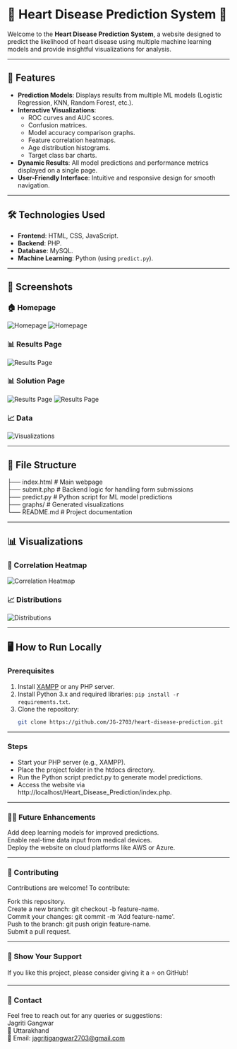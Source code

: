 # 🌟 Heart Disease Prediction System 🌟

Welcome to the **Heart Disease Prediction System**, a website designed to predict the likelihood of heart disease using multiple machine learning models and provide insightful visualizations for analysis.

---

## 🚀 Features

- **Prediction Models**: Displays results from multiple ML models (Logistic Regression, KNN, Random Forest, etc.).
- **Interactive Visualizations**:
  - ROC curves and AUC scores.
  - Confusion matrices.
  - Model accuracy comparison graphs.
  - Feature correlation heatmaps.
  - Age distribution histograms.
  - Target class bar charts.
- **Dynamic Results**: All model predictions and performance metrics displayed on a single page.
- **User-Friendly Interface**: Intuitive and responsive design for smooth navigation.

---

## 🛠️ Technologies Used

- **Frontend**: HTML, CSS, JavaScript.
- **Backend**: PHP.
- **Database**: MySQL.
- **Machine Learning**: Python (using `predict.py`).

---

## 📸 Screenshots

### 🏠 Homepage
![Homepage](Screenshots/Homepage1.png "Homepage Screenshot")
![Homepage](Screenshots/Homepage2.png "Homepage Screenshot")

### 📊 Results Page
![Results Page](Screenshots/Result.png "Results Page Screenshot")

### 📊 Solution Page
![Results Page](Screenshots/Solution1.png "Results Page Screenshot")
![Results Page](Screenshots/Solution2.png "Results Page Screenshot")

### 📈 Data
![Visualizations](Screenshots/Data.png "Visualizations Screenshot")

---

## 📂 File Structure

├── index.html # Main webpage   
├── submit.php # Backend logic for handling form submissions   
├── predict.py # Python script for ML model predictions   
├── graphs/ # Generated visualizations   
└── README.md # Project documentation  

---

## 📊 Visualizations

### 🧮 Correlation Heatmap
![Correlation Heatmap](Graphs/correlation_matrix.png "Correlation Heatmap")

### 📈 Distributions
![Distributions](Graphs/heart_disease_distributions.png)

---

## 🖥️ How to Run Locally

### Prerequisites
1. Install [XAMPP](https://www.apachefriends.org/index.html) or any PHP server.
2. Install Python 3.x and required libraries: `pip install -r requirements.txt`.
3. Clone the repository:
   ```bash
   git clone https://github.com/JG-2703/heart-disease-prediction.git

---
   
### Steps

- Start your PHP server (e.g., XAMPP).  
- Place the project folder in the htdocs directory.  
- Run the Python script predict.py to generate model predictions.  
- Access the website via http://localhost/Heart_Disease_Prediction/index.php.  

---

### 🧑‍💻 Future Enhancements
Add deep learning models for improved predictions.  
Enable real-time data input from medical devices.  
Deploy the website on cloud platforms like AWS or Azure.  

---

### 🤝 Contributing
Contributions are welcome! To contribute:  

Fork this repository.  
Create a new branch: git checkout -b feature-name.  
Commit your changes: git commit -m 'Add feature-name'.  
Push to the branch: git push origin feature-name.  
Submit a pull request.  

---

### 🌟 Show Your Support
If you like this project, please consider giving it a ⭐️ on GitHub!

---

### 📧 Contact
Feel free to reach out for any queries or suggestions:  
Jagriti Gangwar  
📍 Uttarakhand  
📧 Email: jagritigangwar2703@gmail.com  

